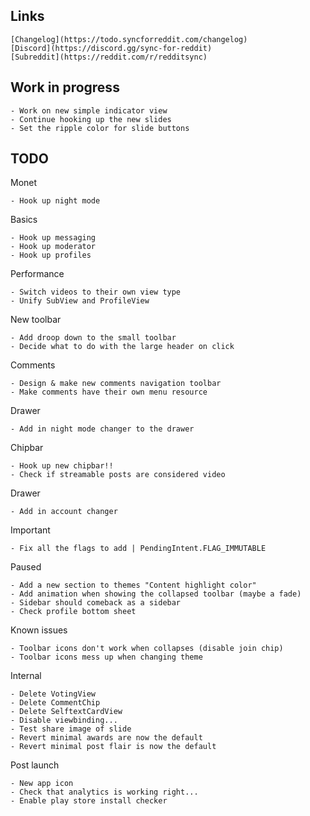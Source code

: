 Links
-----
	[Changelog](https://todo.syncforreddit.com/changelog)
	[Discord](https://discord.gg/sync-for-reddit)
	[Subreddit](https://reddit.com/r/redditsync)

Work in progress
-----

	- Work on new simple indicator view
	- Continue hooking up the new slides
	- Set the ripple color for slide buttons 


TODO
-----

Monet

	- Hook up night mode

Basics

	- Hook up messaging
	- Hook up moderator
	- Hook up profiles

Performance

	- Switch videos to their own view type
	- Unify SubView and ProfileView
	
New toolbar

	- Add droop down to the small toolbar
	- Decide what to do with the large header on click

Comments

	- Design & make new comments navigation toolbar
	- Make comments have their own menu resource

Drawer

	- Add in night mode changer to the drawer

Chipbar

	- Hook up new chipbar!!
	- Check if streamable posts are considered video

Drawer

	- Add in account changer

Important

	- Fix all the flags to add | PendingIntent.FLAG_IMMUTABLE

Paused

	- Add a new section to themes "Content highlight color"
	- Add animation when showing the collapsed toolbar (maybe a fade)
	- Sidebar should comeback as a sidebar
	- Check profile bottom sheet

Known issues

	- Toolbar icons don't work when collapses (disable join chip)
	- Toolbar icons mess up when changing theme

Internal 

	- Delete VotingView
	- Delete CommentChip
	- Delete SelftextCardView
	- Disable viewbinding...
	- Test share image of slide
	- Revert minimal awards are now the default
	- Revert minimal post flair is now the default

Post launch

	- New app icon
	- Check that analytics is working right...
	- Enable play store install checker